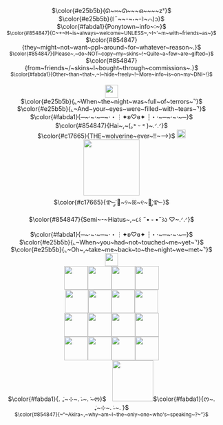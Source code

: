 <p align="center">
 $\color{#e25b5b}{ᘏ~⑅~ᘏ~~~ഒ~~~~zᶻ}$ <br />
 $\color{#e25b5b}{꒰˶~~-~˕~-꒱~⌒)ᦱ}$ <br />
$\color{#fabda1}{Ponytown~info~:~}$ <br />
<sub/> $\color{#854847}{C~+~H~is~always~welcome~UNLESS~,~I~'~m~with~friends~as~}$ </sub> <br />
 $\color{#854847}{they~might~not~want~ppl~around~for~whatever~reason~.}$ <br />
 <sub/> $\color{#854847}{Please~,~do~NOT~copy~my~skins~!~Quite~a~few~are~gifted~}$ </sub> <br />
$\color{#854847}{from~friends~/~skins~I~bought~through~commissions~.}$ <br />
 <sub/> $\color{#fabda1}{Other~than~that~,~I~hide~freely~!~More~info~is~on~my~DNI~!}$ </sub> <br /> <br />
 <img src="https://files.catbox.moe/ztbi24.jpg" "width="" height="30"> <br />
  $\color{#e25b5b}{⌞~When~the~night~was~full~of~terrors~⌝}$<br /> 
 $\color{#e25b5b}{⌞~And~your~eyes~were~filled~with~tears~⌝}$ <br /> 
 $\color{#fabda1}{─~·~·~─~·・┆✦ʚ♡ɞ✦ ┆・·~─~·~·~─}$<br />
 $\color{#854847}{Hai~,~(｡˃ ᵕ ˂ )~.ᐟ.ᐟ}$ <br />
$\color{#c17665}{THE~wolverine~ever~!!~—>}$ <a href="https://github.com/MoiiMemeMoitie"><img src="https://files.catbox.moe/tdvyxe.gif" "width="" height=20" > </a> <br />
<img src="https://files.catbox.moe/bubfay.gif" "width="" height="130"> <br />
  $\color{#c17665}{࿐༘་🦊~୨~ꕤ~୧~🐇་༘࿐}$ <br />
  $\color{#854847}{Semi~-~Hiatus~,~૮꒰ ˶• ༝ •˶꒱ა ♡~.ᐟ.ᐟ}$<br />
  $\color{#fabda1}{─~·~·~─~·・┆✦ʚ♡ɞ✦ ┆・·~─~·~·~─}$<br />
  $\color{#e25b5b}{⌞~When~you~had~not~touched~me~yet~⌝}$<br />
 $\color{#e25b5b}{⌞~Oh~,~take~me~back~to~the~night~we~met~⌝}$<br />
 <img src="https://files.catbox.moe/ebh2fs.jpg" "width="" height="30"> <br />
 <img src="https://files.catbox.moe/quctil.gif" "width="" height="55"><img src="https://files.catbox.moe/ojboij.gif" "width="" height="55"><img src="https://files.catbox.moe/igz5ao.gif" "width="" height="55"><img src="https://files.catbox.moe/4os0jv.gif" "width="" height="55"> <br />
 <img src="https://files.catbox.moe/2qo1ye.jpg" "width="" height="54"><img src="https://files.catbox.moe/bedq7w.png" "width="" height="54"><img src="https://files.catbox.moe/xbu5dw.png" "width="" height="54"><img src="https://files.catbox.moe/i6jrbi.png" "width="" height="54"> <br />
 <img src="https://files.catbox.moe/b1r2f6.jpg" "width="" height="55"><img src="https://files.catbox.moe/zjg7li.jpg" "width="" height="55"><img src="https://files.catbox.moe/tb0e5q.jpg" "width="" height="55"><img src="https://files.catbox.moe/mqrwyr.jpg" "width="" height="55"> <br  />
 <img src="https://files.catbox.moe/1vr3cb.jpg" "width="" height="55"><img src="https://files.catbox.moe/sb9cum.gif" "width="" height="55"><img src="https://files.catbox.moe/vuoz9u.gif" "width="" height="55"><img src="https://files.catbox.moe/enua84.jpg" "width="" height="55"> <br />
$\color{#fabda1}{. ݁₊~⊹~. ݁˖~. ݁~ᰔ}$⠀   <img src="https://files.catbox.moe/gxa5nv.png" "width="" height="95">$\color{#fabda1}{ᰔ~. ݁₊~⊹~. ݁˖~. ݁}$ <br />
  <sub/> $\color{#854847}{~“~Akira~,~why~am~I~the~only~one~who's~speaking~?~”}$</sub> <br />
</div>
